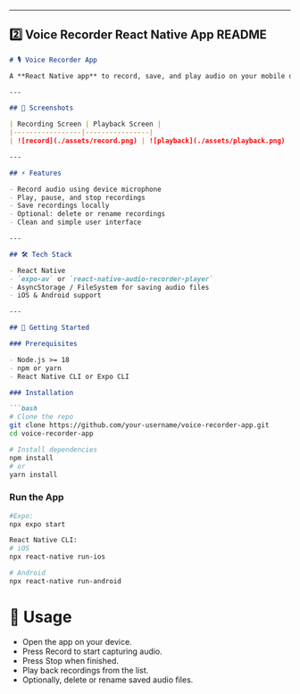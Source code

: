 
---

## 2️⃣ **Voice Recorder React Native App README**

```markdown
# 🎙️ Voice Recorder App

A **React Native app** to record, save, and play audio on your mobile device. Ideal for voice memos, interviews, or audio testing.

---

## 📸 Screenshots

| Recording Screen | Playback Screen |
|-----------------|----------------|
| ![record](./assets/record.png) | ![playback](./assets/playback.png) |

---

## ⚡ Features

- Record audio using device microphone  
- Play, pause, and stop recordings  
- Save recordings locally  
- Optional: delete or rename recordings  
- Clean and simple user interface  

---

## 🛠 Tech Stack

- React Native  
- `expo-av` or `react-native-audio-recorder-player`  
- AsyncStorage / FileSystem for saving audio files  
- iOS & Android support  

---

## 🚀 Getting Started

### Prerequisites

- Node.js >= 18  
- npm or yarn  
- React Native CLI or Expo CLI  

### Installation

```bash
# Clone the repo
git clone https://github.com/your-username/voice-recorder-app.git
cd voice-recorder-app

# Install dependencies
npm install
# or
yarn install
```

### Run the App
```bash
#Expo:
npx expo start

React Native CLI:
# iOS
npx react-native run-ios

# Android
npx react-native run-android
```

# 🎯 Usage
- Open the app on your device.
- Press Record to start capturing audio.
- Press Stop when finished.
- Play back recordings from the list.
- Optionally, delete or rename saved audio files.